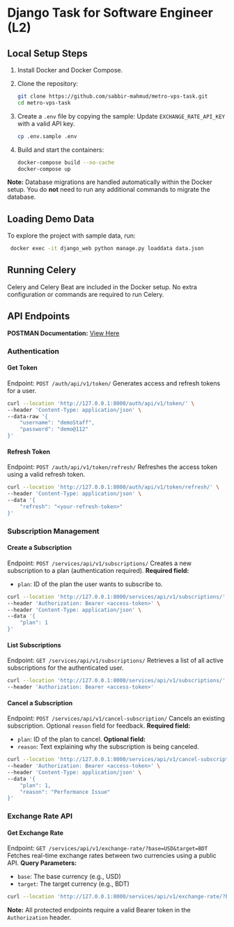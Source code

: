 # Django Task for Software Engineer (L2)

## Local Setup Steps

1. Install Docker and Docker Compose.

2. Clone the repository:

   ```bash
   git clone https://github.com/sabbir-mahmud/metro-vps-task.git
   cd metro-vps-task
   ```

3. Create a `.env` file by copying the sample:
   Update `EXCHANGE_RATE_API_KEY` with a valid API key.

   ```bash
   cp .env.sample .env
   ```

4. Build and start the containers:

   ```bash
   docker-compose build --no-cache
   docker-compose up
   ```

**Note:** Database migrations are handled automatically within the Docker setup. You do **not** need to run any additional commands to migrate the database.

## Loading Demo Data

To explore the project with sample data, run:

```bash
 docker exec -it django_web python manage.py loaddata data.json
```

## Running Celery

Celery and Celery Beat are included in the Docker setup. No extra configuration or commands are required to run Celery.

## API Endpoints

**POSTMAN Documentation:** [View Here](https://documenter.getpostman.com/view/20333890/2sB3BALsXT)

### Authentication

#### Get Token

Endpoint: `POST /auth/api/v1/token/`
Generates access and refresh tokens for a user.

```bash
curl --location 'http://127.0.0.1:8000/auth/api/v1/token/' \
--header 'Content-Type: application/json' \
--data-raw '{
    "username": "demoStaff",
    "password": "demo@112"
}'
```

#### Refresh Token

Endpoint: `POST /auth/api/v1/token/refresh/`
Refreshes the access token using a valid refresh token.

```bash
curl --location 'http://127.0.0.1:8000/auth/api/v1/token/refresh/' \
--header 'Content-Type: application/json' \
--data '{
    "refresh": "<your-refresh-token>"
}'
```

### Subscription Management

#### Create a Subscription

Endpoint: `POST /services/api/v1/subscriptions/`
Creates a new subscription to a plan (authentication required).
**Required field:**

* `plan`: ID of the plan the user wants to subscribe to.

```bash
curl --location 'http://127.0.0.1:8000/services/api/v1/subscriptions/' \
--header 'Authorization: Bearer <access-token>' \
--header 'Content-Type: application/json' \
--data '{
    "plan": 1
}'
```

#### List Subscriptions

Endpoint: `GET /services/api/v1/subscriptions/`
Retrieves a list of all active subscriptions for the authenticated user.

```bash
curl --location 'http://127.0.0.1:8000/services/api/v1/subscriptions/' \
--header 'Authorization: Bearer <access-token>'
```

#### Cancel a Subscription

Endpoint: `POST /services/api/v1/cancel-subscription/`
Cancels an existing subscription. Optional `reason` field for feedback.
**Required field:**

* `plan`: ID of the plan to cancel.
  **Optional field:**
* `reason`: Text explaining why the subscription is being canceled.

```bash
curl --location 'http://127.0.0.1:8000/services/api/v1/cancel-subscription/' \
--header 'Authorization: Bearer <access-token>' \
--header 'Content-Type: application/json' \
--data '{
    "plan": 1,
    "reason": "Performance Issue"
}'
```

### Exchange Rate API

#### Get Exchange Rate

Endpoint: `GET /services/api/v1/exchange-rate/?base=USD&target=BDT`
Fetches real-time exchange rates between two currencies using a public API.
**Query Parameters:**

* `base`: The base currency (e.g., USD)
* `target`: The target currency (e.g., BDT)

```bash
curl --location 'http://127.0.0.1:8000/services/api/v1/exchange-rate/?base=usd&target=bdt'
```

**Note:** All protected endpoints require a valid Bearer token in the `Authorization` header.
